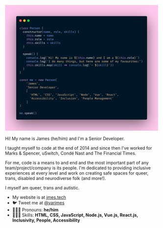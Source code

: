<img src='https://github.com/varjmes/varjmes/blob/main/header.png?raw=true' width='500' alt=''/>

Hi! My name is James (he/him) and I'm a Senior Developer.

I taught myself to code at the end of 2014 and since then I've worked for Marks &amp; Spencer, uSwitch, Condé Nast and The Financial Times.

For me, code is a means to and end and the most important part of any team/project/company is its people.
I'm dedicated to providing inclusive experiences at every level and work on creating safe spaces for queer, trans, disabled and neurodiverse folk (and more!).

I myself am queer, trans and autistic.

- My website is at [jmes.tech](https://jmes.tech)
- 🐦 Tweet me at [@varjmes](https://twitter.com/varjmes)
- 🙆🏻‍♂️ Pronouns: **he/him**
- 👨🏻‍💻 Skills: **HTML, CSS, JavaScript, Node.js, Vue.js, React.js, Inclusivity, People, Accessibility**
